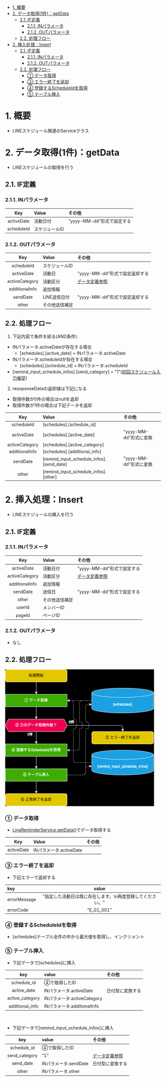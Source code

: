 - [1. 概要](#1-概要)
- [2. データ取得(1件)：getData](#2-データ取得1件getdata)
  - [2.1. IF定義](#21-if定義)
    - [2.1.1. INパラメータ](#211-inパラメータ)
    - [2.1.2. OUTパラメータ](#212-outパラメータ)
  - [2.2. 処理フロー](#22-処理フロー)
- [2. 挿入処理：Insert](#2-挿入処理insert)
  - [2.1. IF定義](#21-if定義-1)
    - [2.1.1. INパラメータ](#211-inパラメータ-1)
    - [2.1.2. OUTパラメータ](#212-outパラメータ-1)
  - [2.2. 処理フロー](#22-処理フロー-1)
    - [① データ取得](#-データ取得)
    - [③ エラー終了を返却](#-エラー終了を返却)
    - [④ 登録するScheduleIdを取得](#-登録するscheduleidを取得)
    - [⑤ テーブル挿入](#-テーブル挿入)


# 1. 概要
- LINEスケジュール関連のServiceクラス

# 2. データ取得(1件)：getData
- LINEスケジュールの取得を行う

## 2.1. IF定義
### 2.1.1. INパラメータ

| Key | Value | その他 |
| :--: | :-- | :-- |
| activeDate | 活動日付 | "yyyy-MM-dd"形式で設定する |
| scheduleId | スケジュールID |  |

### 2.1.2. OUTパラメータ
| Key | Value | その他 |
| :--: | :-- | :-- |
| scheduleId | スケジュールID |
| activeDate | 活動日 | "yyyy-MM-dd"形式で設定返却する |
| activeCategory | 活動区分 | [データ定義参照](../../03_テーブル/readme.md#221-活動区分active_category) |
| additionalInfo | 追加情報 |  |
| sendDate | LINE送信日付 | "yyyy-MM-dd"形式で設定返却する |
| other | その他送信補足 |  |

## 2.2. 処理フロー
1. 下記内容で条件を絞る(AND条件)
  - INパラメータ.activeDateが存在する場合
    - [schedules].[active_date] = INパラメータ.activeDate
  - INパラメータ.scheduleIdが存在する場合
    - [schedules].[schedule_id] = INパラメータ.scheduleId
  - [remind_input_schedule_infos].[send_category] = "1"([初回スケジュール入力催促](../../03_テーブル/readme.md#231-送信区分send_category))
2. resoponseDataの返却値は下記になる
  - 取得件数が0件の場合はnullを返却
  - 取得件数が1件の場合は下記データを返却

| Key | Value | その他 |
| :--: | :-- | :-- |
| scheduleId | [schedules].[schedule_id] |  |
| activeDate | [schedules].[active_date] | "yyyy-MM-dd"形式に変換 |
| activeCategory | [schedules].[active_category] |  |
| additionalInfo | [schedules].[additional_info] |  |
| sendDate | [remind_input_schedule_infos].[send_date] | "yyyy-MM-dd"形式に変換 |
| other | [remind_input_schedule_infos].[other] |  |

# 2. 挿入処理：Insert
- LINEスケジュールの挿入を行う

## 2.1. IF定義
### 2.1.1. INパラメータ

| Key | Value | その他 |
| :--: | :-- | :-- |
| activeDate | 活動日付 | "yyyy-MM-dd"形式で設定する |
| activeCategory | 活動区分 | [データ定義参照](../../03_テーブル/readme.md#221-活動区分active_category) |
| additionalInfo | 追加情報 |  |
| sendDate | 送信日 | "yyyy-MM-dd"形式で設定する |
| other | その他送信補足 |  |
| userId | メンバーID | |
| pageId | ページID |  |

### 2.1.2. OUTパラメータ
- なし

## 2.2. 処理フロー
![](./insert.drawio.png)

### ① データ取得
- [LineReminderService.getData()](#2-データ取得1件getdata)でデータ取得する

| Key | Value | その他 |
| :--: | :-- | :-- |
| activeDate | INパラメータ.activeDate |  |

### ③ エラー終了を返却
- 下記エラーで返却する

| key | value |
| :-- | :--: |
| errorMessage | "指定した活動日は既に存在します。\n再度登録してください。" |
| errorCode | "E_01_001" |

### ④ 登録するScheduleIdを取得
- [schedules]テーブル全件の中から最大値を取得し、インクリメント

### ⑤ テーブル挿入
- 下記データで[schedules]に挿入

| key | value | その他 |
| :--: | :-- | :-- |
| schedule_id | ④で取得したID | |
| active_date | INパラメータ.activeDate | 日付型に変換する | |
| active_category | INパラメータ.activeCategory | |
| additional_info | INパラメータ.additionalInfo | |
<br>

- 下記データで[remind_input_schedule_infos]に挿入

| key | value | その他 |
| :--: | :-- | :-- |
| schedule_id | ④で取得したID |
| send_category | "1" | [データ定義参照](../../03_テーブル/readme.md#231-送信区分send_category) |
| send_date | INパラメータ.sendDate | 日付型に変換する |
| other | INパラメータ.other |